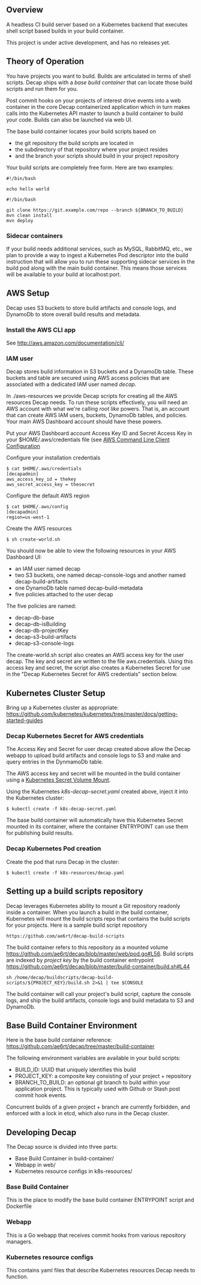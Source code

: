 ## Overview

A headless CI build server based on a Kubernetes backend that
executes shell script based builds in your build container.

This project is under active development, and has no releases yet.

## Theory of Operation

You have projects you want to build.  Builds are articulated in
terms of shell scripts.  Decap ships with a _base build container_
that can locate those build scripts and run them for you.  

Post commit hooks on your projects of interest drive events into a
web container in the core Decap containerized application which
in turn makes calls into the Kubernetes API master to launch a build
container to build your code.  Builds can also be launched via web
UI.

The base build container locates your build scripts based on 

* the git repository the build scripts are located in
* the subdirectory of that repository where your project resides
* and the branch your scripts should build in your project repository

Your build scripts are completely free form.  Here are two examples:

```
#!/bin/bash

echo hello world
```

```
#!/bin/bash

git clone https://git.example.com/repo --branch ${BRANCH_TO_BUILD}
mvn clean install
mvn deploy
```

### Sidecar containers

If your build needs additional services, such as MySQL, RabbitMQ,
etc., we plan to provide a way to ingest a Kubernetes Pod descriptor
into the build instruction that will allow you to run these supporting
sidecar services in the build pod along with the main build container.
This means those services will be available to your build at
localhost:port.

## AWS Setup

Decap uses S3 buckets to store build artifacts and console logs,
and DynamoDb to store overall build results and metadata.

### Install the AWS CLI app

See http://aws.amazon.com/documentation/cli/

### IAM user

Decap stores build information in S3 buckets and a DynamoDb
table.  These buckets and table are secured using AWS access policies
that are associated with a dedicated IAM user named _decap_.

In ./aws-resources we provide Decap scripts for creating all the
AWS resources Decap needs.  To run these scripts effectively, you
will need an AWS account with what we're calling _root like_ powers.
That is, an account that can create AWS IAM users, buckets, DynamoDb
tables, and policies.  Your main AWS Dashboard account should have
these powers.

Put your AWS Dashboard account Access Key ID and Secret Access Key
in your $HOME/.aws/credentials file (see [AWS Command Line Client Configuration](http://docs.aws.amazon.com/cli/latest/userguide/cli-chap-getting-started.html#cli-config-files)

Configure your installation credentials

```
$ cat $HOME/.aws/credentials
[decapadmin]
aws_access_key_id = thekey
aws_secret_access_key = thesecret
```

Configure the default AWS region

```
$ cat $HOME/.aws/config
[decapadmin]
region=us-west-1
```

Create the AWS resources

```
$ sh create-world.sh
```
			
You should now be able to view the following resources in your AWS
Dashboard UI:

* an IAM user named decap
* two S3 buckets, one named decap-console-logs and another named decap-build-artifacts
* one DynamoDb table named decap-build-metadata
* five policies attached to the user decap

The five policies are named:

* decap-db-base
* decap-db-isBuilding
* decap-db-projectKey
* decap-s3-build-artifacts
* decap-s3-console-logs

The create-world.sh script also creates an AWS access key for the
user decap.  The key and secret are written to the file aws.credentials.
Using this access key and secret, the script also creates a Kubernetes Secret
for use in the "Decap Kubernetes Secret for AWS credentials" section below.

## Kubernetes Cluster Setup

Bring up a Kubernetes cluster as appropriate:
https://github.com/kubernetes/kubernetes/tree/master/docs/getting-started-guides

### Decap Kubernetes Secret for AWS credentials

The Access Key and Secret for user decap created above allow the
Decap webapp to upload build artifacts and console logs to S3 and
make and query entries in the DynmamoDb table.

The AWS access key and secret will be mounted in the build container
using a [Kubernetes Secret Volume
Mount](https://github.com/kubernetes/kubernetes/blob/master/docs/design/secrets.md).

Using the Kubernetes _k8s-decap-secret.yaml_ created above, inject
it into the Kubernetes cluster:

```
$ kubectl create -f k8s-decap-secret.yaml
```

The base build container will automatically have this Kubernetes
Secret mounted in its container, where the container ENTRYPOINT can
use them for publishing build results.

### Decap Kubernetes Pod creation

Create the pod that runs Decap in the cluster:

```
$ kubectl create -f k8s-resources/decap.yaml
```

## Setting up a build scripts repository

Decap leverages Kubernetes ability to mount a Git repository
readonly inside a container.  When you launch a build in the build
container, Kubernetes will mount the build scripts repo that contains
the build scripts for your projects.  Here is a sample build script
repository

```
https://github.com/ae6rt/decap-build-scripts
```

The build container refers to this repository as a mounted volume
https://github.com/ae6rt/decap/blob/master/web/pod.go#L56.  Build
scripts are indexed by _project key_ by the build container entrypoint
https://github.com/ae6rt/decap/blob/master/build-container/build.sh#L44

```
sh /home/decap/buildscripts/decap-build-scripts/${PROJECT_KEY}/build.sh 2>&1 | tee $CONSOLE
```

The build container will call your project's build script, capture
the console logs, and ship the build artifacts, console logs and
build metadata to S3 and DynamoDb.

## Base Build Container Environment

Here is the base build container reference:  https://github.com/ae6rt/decap/tree/master/build-container

The following environment variables are available in your build scripts:

* BUILD_ID:  UUID that uniquely identifies this build
* PROJECT_KEY: a composite key consisting of your project + repository
* BRANCH_TO_BUILD: an optional git branch to build within your application project. This is typically used with Github or Stash post commit hook events.

Concurrent builds of a given project + branch are currently forbidden,
and enforced with a lock in etcd, which also runs in the Decap
cluster.

## Developing Decap

The Decap source is divided into three parts:

* Base Build Container in build-container/
* Webapp in web/
* Kubernetes resource configs in k8s-resources/

### Base Build Container

This is the place to modify the base build container ENTRYPOINT script and Dockerfile

### Webapp

This is a Go webapp that receives commit hooks from various repository managers.

### Kubernetes resource configs

This contains yaml files that describe Kubernetes resources Decap needs to function.


